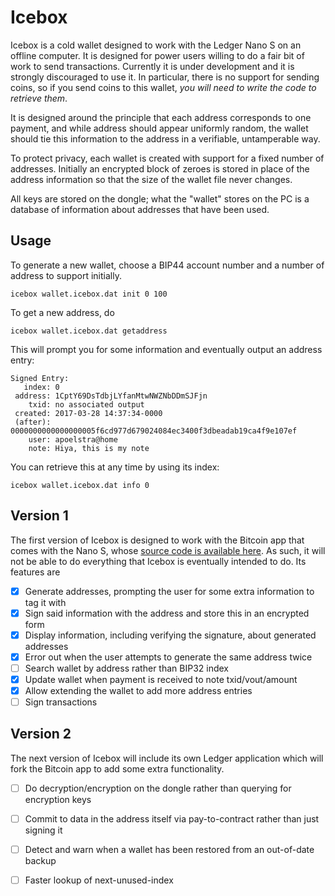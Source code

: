 
# Icebox

Icebox is a cold wallet designed to work with the Ledger Nano S on an offline
computer. It is designed for power users willing to do a fair bit of work to
send transactions. Currently it is under development and it is strongly
discouraged to use it. In particular, there is no support for sending coins,
so if you send coins to this wallet, *you will need to write the code to
retrieve them*.

It is designed around the principle that each address corresponds to one
payment, and while address should appear uniformly random, the wallet should
tie this information to the address in a verifiable, untamperable way.

To protect privacy, each wallet is created with support for a fixed number
of addresses. Initially an encrypted block of zeroes is stored in place of
the address information so that the size of the wallet file never changes.

All keys are stored on the dongle; what the "wallet" stores on the PC is a
database of information about addresses that have been used.

## Usage

To generate a new wallet, choose a BIP44 account number and a number of
address to support initially.

    icebox wallet.icebox.dat init 0 100

To get a new address, do

    icebox wallet.icebox.dat getaddress

This will prompt you for some information and eventually output an address
entry:

    Signed Entry:
       index: 0
     address: 1CptY69DsTdbjLYfanMtwNWZNbDDmSJFjn
        txid: no associated output
     created: 2017-03-28 14:37:34-0000
     (after): 0000000000000000005f6cd977d679024084ec3400f3dbeadab19ca4f9e107ef
        user: apoelstra@home
        note: Hiya, this is my note

You can retrieve this at any time by using its index:

    icebox wallet.icebox.dat info 0

## Version 1

The first version of Icebox is designed to work with the Bitcoin app that comes
with the Nano S, whose [source code is available here](https://github.com/LedgerHQ/blue-app-btc/issues).
As such, it will not be able to do everything that Icebox is eventually intended
to do. Its features are

 - [x] Generate addresses, prompting the user for some extra information to tag it with
 - [x] Sign said information with the address and store this in an encrypted form
 - [x] Display information, including verifying the signature, about generated addresses
 - [x] Error out when the user attempts to generate the same address twice
 - [ ] Search wallet by address rather than BIP32 index
 - [x] Update wallet when payment is received to note txid/vout/amount
 - [x] Allow extending the wallet to add more address entries
 - [ ] Sign transactions

## Version 2

The next version of Icebox will include its own Ledger application which will
fork the Bitcoin app to add some extra functionality.

 - [ ] Do decryption/encryption on the dongle rather than querying for encryption keys
 - [ ] Commit to data in the address itself via pay-to-contract rather than just signing it
 - [ ] Detect and warn when a wallet has been restored from an out-of-date backup
 - [ ] Faster lookup of next-unused-index


